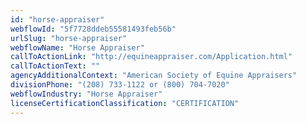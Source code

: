 ```yaml
---
id: "horse-appraiser"
webflowId: "5f7728ddeb55581493feb56b"
urlSlug: "horse-appraiser"
webflowName: "Horse Appraiser"
callToActionLink: "http://equineappraiser.com/Application.html"
callToActionText: ""
agencyAdditionalContext: "American Society of Equine Appraisers"
divisionPhone: "(208) 733-1122 or (800) 704-7020"
webflowIndustry: "Horse Appraiser"
licenseCertificationClassification: "CERTIFICATION"
---
```

